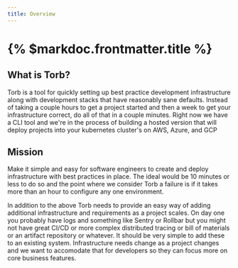 ```yaml
---
title: Overview
---
```


# {% $markdoc.frontmatter.title %}

## What is Torb?

Torb is a tool for quickly setting up best practice development infrastructure along with development stacks that have reasonably sane defaults. Instead of taking a couple hours to get a project started and then a week to get your infrastructure correct, do all of that in a couple minutes. Right now we have a CLI tool and we're in the process of building a hosted version that will deploy projects into your kubernetes cluster's on AWS, Azure, and GCP

## Mission

Make it simple and easy for software engineers to create and deploy infrastructure with best practices in place. The ideal would be 10 minutes or less to do so and the point where we consider Torb a failure is if it takes more than an hour to configure any one environment.

In addition to the above Torb needs to provide an easy way of adding additional infrastructure and requirements as a project scales. On day one you probably have logs and something like Sentry or Rollbar but you might not have great CI/CD or more complex distributed tracing or bill of materials or an artifact repository or whatever. It should be very simple to add these to an existing system. Infrastructure needs change as a project changes and we want to accomodate that for developers so they can focus more on core business features.
